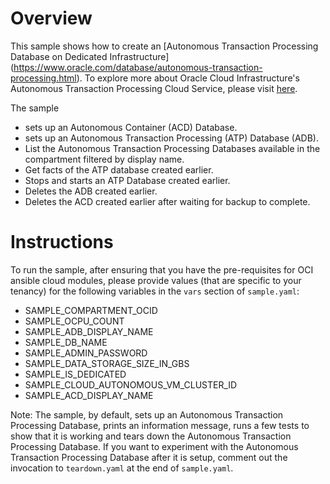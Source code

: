 # Overview

This sample shows how to create an [Autonomous Transaction Processing Database on Dedicated Infrastructure] (https://www.oracle.com/database/autonomous-transaction-processing.html). To explore more about
Oracle Cloud Infrastructure's Autonomous Transaction Processing Cloud Service, please visit
[here](https://docs.cloud.oracle.com/en-us/iaas/Content/Database/Concepts/adboverview.htm).

The sample

- sets up an Autonomous Container (ACD) Database.
- sets up an Autonomous Transaction Processing (ATP) Database (ADB).
- List the Autonomous Transaction Processing Databases available in the compartment filtered by display name.
- Get facts of the ATP database created earlier.
- Stops and starts an ATP Database created earlier.
- Deletes the ADB created earlier.
- Deletes the ACD created earlier after waiting for backup to complete.

# Instructions

To run the sample, after ensuring that you have the pre-requisites for OCI
ansible cloud modules, please provide values (that are specific to your tenancy)
for the following variables in the `vars` section of `sample.yaml`:

- SAMPLE_COMPARTMENT_OCID
- SAMPLE_OCPU_COUNT
- SAMPLE_ADB_DISPLAY_NAME
- SAMPLE_DB_NAME
- SAMPLE_ADMIN_PASSWORD
- SAMPLE_DATA_STORAGE_SIZE_IN_GBS
- SAMPLE_IS_DEDICATED
- SAMPLE_CLOUD_AUTONOMOUS_VM_CLUSTER_ID
- SAMPLE_ACD_DISPLAY_NAME


Note: The sample, by default, sets up an Autonomous Transaction Processing Database, prints an information message,
runs a few tests to show that it is working and tears down the Autonomous Transaction Processing Database. If you want
to experiment with the Autonomous Transaction Processing Database after it is setup, comment out the invocation
to `teardown.yaml` at the end of `sample.yaml`.

